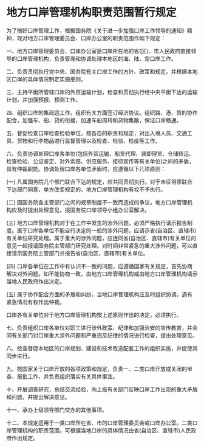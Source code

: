 # 地方口岸管理机构职责范围暂行规定

<!-- INFO END -->

为了搞好口岸管理工作，根据国务院《关于进一步加强口岸工作领导的通知》精神，现对地方口岸管理委员会、口岸办公室的职责范围作如下规定：

一、地方口岸管理委员会、口岸办公室是口岸所在地的省(区)、市人民政府直接领导的口岸管理机构，负责管理和协调处理本地区的海、陆、空口岸工作。

二、负责贯彻执行党中央、国务院有关口岸工作的方针、政策和规定，并根据本地区口岸的具体情况制定实施细则。

三、主持平衡所管辖口岸的外贸运输计划，检查和贯彻执行经中央平衡下达的运输计划，并加强预报、预测工作。

四、组织口岸的集疏运工作。组织有关方面签订经济协议。组织路、港、贸的协作配合，加强车、船、货的衔接，加速车船周转和货物集散，保证口岸畅通。

五、督促检查口岸检查检验单位，按各自的职责和规定，对出入境人员、交通工具、货物和行李物品进行监督管理以及检查、检验、检疫等工作。

六、负责协调处理口岸各单位(包括外贸运输、船货代理、装卸理货、仓储转运、检查检验、公证鉴定、对外索赔、供应服务、接待宣传等有关单位)之间的矛盾，具有仲裁职能。协调处理口岸各单位矛盾时，应遵循以下几项原则：

(一) 凡属国务院几个部门联合下达的规定，应共同贯彻执行。对于未征得原联合下达部门同意，单方改变规定的，地方口岸管理机构有权不予执行。

(二) 因国务院各主管部门之间的规章制度不一致而造成的争议，地方口岸管理机构应及时提出处理意见，报国务院口岸领导小组办公室解决。

(三) 地方口岸管理机构对于在工作中发生的涉外问题，必须严格执行请示报告制度。属于口岸各单位不能自行决定的一般的涉外问题，应请示省(自治区、直辖市)有关单位研究处理。属于重大的涉外问题，应连同省(自治区、直辖市)有关单位的意见一起报请国务院主管部门研究处理。对时间非常紧急的重大涉外问题，可以直接请示国务院主管部门并报告省(自治区、直辖市)有关单位。

(四) 口岸各单位在工作中有认识不一致的问题，应遵循国家有关规定，首先协商解决对外问题。如不能协商一致，由地方口岸管理机构或由地方口岸管理机构请示当地人民政府作出决定。

(五) 属于协作配合方面的矛盾和纠纷，当地口岸管理机构应及时组织协调，遇有紧急情况有权作出仲裁。

口岸各有关单位对于地方口岸管理机构按上述原则作出的决定，必须执行。

七、负责组织口岸各单位对职工进行涉外政策、纪律和加强治安的宣传教育，并会同有关部门对口岸重大涉外问题和严重违反纪律的情况进行检查，提出处理意见。

八、检查督促本地区的口岸规划、建设和技术改造配套工作的组织实施，并促使其同步进行。

九、按国家关于口岸开放的各项政策和规定，负责一、二类口岸开放或关闭的审查、报批工作，并负责组织落实有关具体事宜。

十、开展调查研究，总结交流经验，向上级有关部门反映口岸工作出现的重大矛盾和问题，并提出解决意见。

十一、承办上级领导部门交办的其他事项。

十二、本规定适用于一类口岸所在省、市的口岸管理委员会或口岸办公室。二类口岸管理机构的职责范围，可根据当地口岸的具体情况由省(自治区、直辖市)人民政府作出规定。